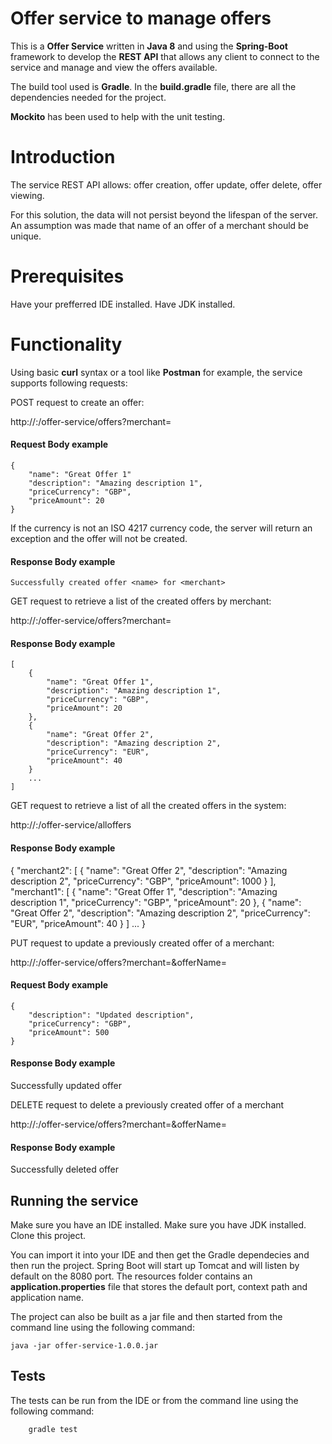 # Offer service to manage offers #

This is a **Offer Service** written in **Java 8** and using the **Spring-Boot** framework to develop the **REST API** that allows any client to connect to the service and manage and view the offers available.

The build tool used is **Gradle**. In the **build.gradle** file, there are all the dependencies needed for the project.

**Mockito** has been used to help with the unit testing.

# Introduction #

The service REST API allows: offer creation, offer update, offer delete, offer viewing.

For this solution, the data will not persist beyond the lifespan of the server.
An assumption was made that name of an offer of a merchant should be unique.

# Prerequisites #

Have your prefferred IDE installed.
Have JDK installed.

# Functionality #

Using basic **curl** syntax or a tool like **Postman** for example, the service supports following requests:

POST request to create an offer:

http://<hostname>:<port>/offer-service/offers?merchant=<merchant>

#### Request Body example
	{
		"name": "Great Offer 1"
		"description": "Amazing description 1",
		"priceCurrency": "GBP",
		"priceAmount": 20
	}

If the currency is not an ISO 4217 currency code, the server will return an exception and the offer will not be created.

#### Response Body example
	Successfully created offer <name> for <merchant>


GET request to retrieve a list of the created offers by merchant:

http://<hostname>:<port>/offer-service/offers?merchant=<merchant>

#### Response Body example
	[
		{
			"name": "Great Offer 1",
			"description": "Amazing description 1",
			"priceCurrency": "GBP",
			"priceAmount": 20
		},
		{
			"name": "Great Offer 2",
			"description": "Amazing description 2",
			"priceCurrency": "EUR",
			"priceAmount": 40
		}
		...
	]

GET request to retrieve a list of all the created offers in the system:

http://<hostname>:<port>/offer-service/alloffers

#### Response Body example
{
	"merchant2": [
		{
			"name": "Great Offer 2",
			"description": "Amazing description 2",
			"priceCurrency": "GBP",
			"priceAmount": 1000
		}
	],
	"merchant1": [
		{
			"name": "Great Offer 1",
			"description": "Amazing description 1",
			"priceCurrency": "GBP",
			"priceAmount": 20
		},
		{
			"name": "Great Offer 2",
			"description": "Amazing description 2",
			"priceCurrency": "EUR",
			"priceAmount": 40
		}
	]
	...
}


PUT request to update a previously created offer of a merchant:

http://<hostname>:<port>/offer-service/offers?merchant=<merchant>&offerName=<offerName>

#### Request Body example
	{
		"description": "Updated description",
		"priceCurrency": "GBP",
		"priceAmount": 500
	}

#### Response Body example
 Successfully updated offer <offerName>


DELETE request to delete a previously created offer of a merchant

http://<hostname>:<port>/offer-service/offers?merchant=<merchant>&offerName=<offerName>

#### Response Body example
Successfully deleted offer <offerName>


## Running the service

Make sure you have an IDE installed.
Make sure you have JDK installed.
Clone this project.

You can import it into your IDE and then get the Gradle dependecies and then run the project. Spring Boot will start up Tomcat and will listen by default on the 8080 port. The resources folder contains an **application.properties** file that stores the default port, context path and application name.

The project can also be built as a jar file and then started from the command line using the following command:

	java -jar offer-service-1.0.0.jar


## Tests

The tests can be run from the IDE or from the command line using the following command:

		gradle test
